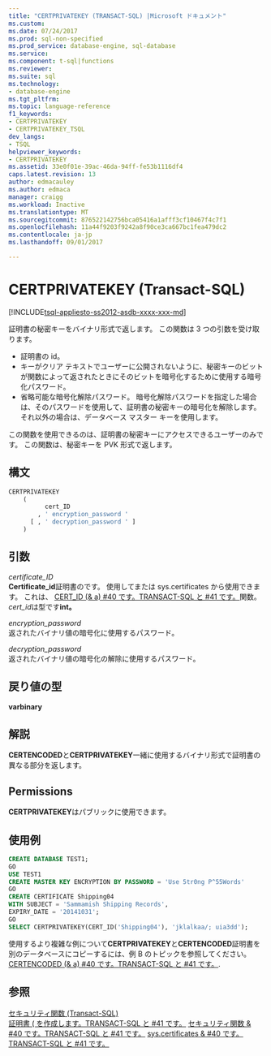 ```yaml
---
title: "CERTPRIVATEKEY (TRANSACT-SQL) |Microsoft ドキュメント"
ms.custom: 
ms.date: 07/24/2017
ms.prod: sql-non-specified
ms.prod_service: database-engine, sql-database
ms.service: 
ms.component: t-sql|functions
ms.reviewer: 
ms.suite: sql
ms.technology:
- database-engine
ms.tgt_pltfrm: 
ms.topic: language-reference
f1_keywords:
- CERTPRIVATEKEY
- CERTPRIVATEKEY_TSQL
dev_langs:
- TSQL
helpviewer_keywords:
- CERTPRIVATEKEY
ms.assetid: 33e0f01e-39ac-46da-94ff-fe53b1116df4
caps.latest.revision: 13
author: edmacauley
ms.author: edmaca
manager: craigg
ms.workload: Inactive
ms.translationtype: MT
ms.sourcegitcommit: 876522142756bca05416a1afff3cf10467f4c7f1
ms.openlocfilehash: 11a44f9203f9242a8f90ce3ca667bc1fea479dc2
ms.contentlocale: ja-jp
ms.lasthandoff: 09/01/2017

---
```

# <a name="certprivatekey-transact-sql"></a>CERTPRIVATEKEY (Transact-SQL)
[!INCLUDE[tsql-appliesto-ss2012-asdb-xxxx-xxx-md](../../includes/tsql-appliesto-ss2012-asdb-xxxx-xxx-md.md)]

証明書の秘密キーをバイナリ形式で返します。 この関数は 3 つの引数を受け取ります。
-   証明書の id。  
-   キーがクリア テキストでユーザーに公開されないように、秘密キーのビットが関数によって返されたときにそのビットを暗号化するために使用する暗号化パスワード。  
-   省略可能な暗号化解除パスワード。 暗号化解除パスワードを指定した場合は、そのパスワードを使用して、証明書の秘密キーの暗号化を解除します。それ以外の場合は、データベース マスター キーを使用します。  
  
この関数を使用できるのは、証明書の秘密キーにアクセスできるユーザーのみです。 この関数は、秘密キーを PVK 形式で返します。
  
## <a name="syntax"></a>構文  
  
```sql
CERTPRIVATEKEY   
    (  
          cert_ID   
        , ' encryption_password '   
      [ , ' decryption_password ' ]  
    )  
```  
  
## <a name="arguments"></a>引数  
*certificate_ID*  
**Certificate_id**証明書のです。 使用してまたは sys.certificates から使用できます。 これは、 [CERT_ID (& a) #40 です。TRANSACT-SQL と #41 です。](../../t-sql/functions/cert-id-transact-sql.md)関数。 *cert_id*は型です**int。**
  
*encryption_password*  
返されたバイナリ値の暗号化に使用するパスワード。
  
*decryption_password*  
返されたバイナリ値の暗号化の解除に使用するパスワード。
  
## <a name="return-types"></a>戻り値の型
**varbinary**
  
## <a name="remarks"></a>解説  
**CERTENCODED**と**CERTPRIVATEKEY**一緒に使用するバイナリ形式で証明書の異なる部分を返します。
  
## <a name="permissions"></a>Permissions  
**CERTPRIVATEKEY**はパブリックに使用できます。
  
## <a name="examples"></a>使用例  
  
```sql
CREATE DATABASE TEST1;  
GO  
USE TEST1  
CREATE MASTER KEY ENCRYPTION BY PASSWORD = 'Use 5tr0ng P^55Words'  
GO  
CREATE CERTIFICATE Shipping04   
WITH SUBJECT = 'Sammamish Shipping Records',   
EXPIRY_DATE = '20141031';  
GO  
SELECT CERTPRIVATEKEY(CERT_ID('Shipping04'), 'jklalkaa/; uia3dd');  
```  
  
使用するより複雑な例について**CERTPRIVATEKEY**と**CERTENCODED**証明書を別のデータベースにコピーするには、例 B のトピックを参照してください。 [CERTENCODED (& a) #40 です。TRANSACT-SQL と #41 です。](../../t-sql/functions/certencoded-transact-sql.md).
  
## <a name="see-also"></a>参照
[セキュリティ関数 &#40;Transact-SQL&#41;](../../t-sql/functions/security-functions-transact-sql.md)  
[証明書 &#40; を作成します。TRANSACT-SQL と #41 です。](../../t-sql/statements/create-certificate-transact-sql.md) 
[セキュリティ関数 & #40 です。TRANSACT-SQL と #41 です。](../../t-sql/functions/security-functions-transact-sql.md) 
 [sys.certificates & #40 です。TRANSACT-SQL と #41 です。](../../relational-databases/system-catalog-views/sys-certificates-transact-sql.md)
  
  

